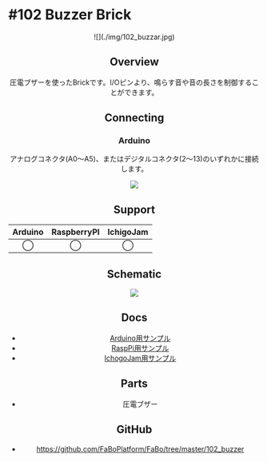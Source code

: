 # #102 Buzzer Brick

<center>![](./img/102_buzzar.jpg)

<!--COLORME-->

## Overview
圧電ブザーを使ったBrickです。I/Oピンより、鳴らす音や音の長さを制御することができます。

## Connecting
### Arduino
アナログコネクタ(A0〜A5)、またはデジタルコネクタ(2〜13)のいずれかに接続します。

![](/img/100_analog/connect/102_buzzer_connect.jpg)

## Support
|Arduino|RaspberryPI|IchigoJam|
|:--:|:--:|:--:|
|◯|◯|◯|

## Schematic
![](./img/102_buzzar_sch.png)

## Docs

* [Arduino用サンプル](http://docs.fabo.io/fabo/arduino/brick_analog/102_brick_analog_buzzar.html)
* [RaspPi用サンプル](http://docs.fabo.io/fabo/rasppi/brick_analog/102_brick_analog_buzzar.html)
* [IchogoJam用サンプル](http://docs.fabo.io/fabo/ichigojam/brick_analog/102_brick_analog_buzzar.html)

## Parts
- 圧電ブザー

## GitHub
- https://github.com/FaBoPlatform/FaBo/tree/master/102_buzzer

